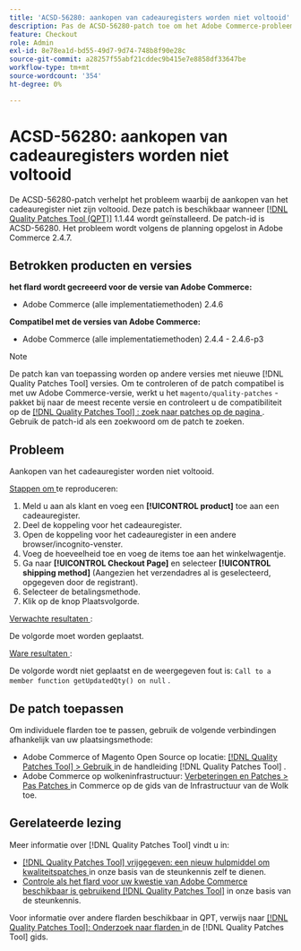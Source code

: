 ```yaml
---
title: 'ACSD-56280: aankopen van cadeauregisters worden niet voltooid'
description: Pas de ACSD-56280-patch toe om het Adobe Commerce-probleem op te lossen waarbij de aankopen van het cadeauregister niet zijn voltooid
feature: Checkout
role: Admin
exl-id: 8e78ea1d-bd55-49d7-9d74-748b8f90e28c
source-git-commit: a28257f55abf21cddec9b415e7e8858df33647be
workflow-type: tm+mt
source-wordcount: '354'
ht-degree: 0%

---
```


# ACSD-56280: aankopen van cadeauregisters worden niet voltooid

De ACSD-56280-patch verhelpt het probleem waarbij de aankopen van het cadeauregister niet zijn voltooid. Deze patch is beschikbaar wanneer [[!DNL Quality Patches Tool (QPT)]](/help/announcements/adobe-commerce-announcements/magento-quality-patches-released-new-tool-to-self-serve-quality-patches.md) 1.1.44 wordt geïnstalleerd. De patch-id is ACSD-56280. Het probleem wordt volgens de planning opgelost in Adobe Commerce 2.4.7.

## Betrokken producten en versies

**het flard wordt gecreeerd voor de versie van Adobe Commerce:**

* Adobe Commerce (alle implementatiemethoden) 2.4.6

**Compatibel met de versies van Adobe Commerce:**

* Adobe Commerce (alle implementatiemethoden) 2.4.4 - 2.4.6-p3

>[!NOTE]
>
>De patch kan van toepassing worden op andere versies met nieuwe [!DNL Quality Patches Tool] versies. Om te controleren of de patch compatibel is met uw Adobe Commerce-versie, werkt u het `magento/quality-patches` -pakket bij naar de meest recente versie en controleert u de compatibiliteit op de [[!DNL Quality Patches Tool] : zoek naar patches op de pagina ](https://experienceleague.adobe.com/tools/commerce-quality-patches/index.html) . Gebruik de patch-id als een zoekwoord om de patch te zoeken.

## Probleem

Aankopen van het cadeauregister worden niet voltooid.

<u> Stappen om </u> te reproduceren:

1. Meld u aan als klant en voeg een **[!UICONTROL product]** toe aan een cadeauregister.
1. Deel de koppeling voor het cadeauregister.
1. Open de koppeling voor het cadeauregister in een andere browser/incognito-venster.
1. Voeg de hoeveelheid toe en voeg de items toe aan het winkelwagentje.
1. Ga naar **[!UICONTROL Checkout Page]** en selecteer **[!UICONTROL shipping method]** (Aangezien het verzendadres al is geselecteerd, opgegeven door de registrant).
1. Selecteer de betalingsmethode.
1. Klik op de knop Plaatsvolgorde.

<u> Verwachte resultaten </u>:

De volgorde moet worden geplaatst.

<u> Ware resultaten </u>:

De volgorde wordt niet geplaatst en de weergegeven fout is: `Call to a member function getUpdatedQty() on null` .

## De patch toepassen

Om individuele flarden toe te passen, gebruik de volgende verbindingen afhankelijk van uw plaatsingsmethode:

* Adobe Commerce of Magento Open Source op locatie: [[!DNL Quality Patches Tool]  > Gebruik ](https://experienceleague.adobe.com/docs/commerce-operations/tools/quality-patches-tool/usage.html) in de handleiding [!DNL Quality Patches Tool] .
* Adobe Commerce op wolkeninfrastructuur: [ Verbeteringen en Patches > Pas Patches ](https://experienceleague.adobe.com/docs/commerce-cloud-service/user-guide/develop/upgrade/apply-patches.html) in Commerce op de gids van de Infrastructuur van de Wolk toe.

## Gerelateerde lezing

Meer informatie over [!DNL Quality Patches Tool] vindt u in:

* [[!DNL Quality Patches Tool]  vrijgegeven: een nieuw hulpmiddel om kwaliteitspatches ](/help/announcements/adobe-commerce-announcements/magento-quality-patches-released-new-tool-to-self-serve-quality-patches.md) in onze basis van de steunkennis zelf te dienen.
* [ Controle als het flard voor uw kwestie van Adobe Commerce beschikbaar is gebruikend  [!DNL Quality Patches Tool]](/help/support-tools/patches-available-in-qpt-tool/check-patch-for-magento-issue-with-magento-quality-patches.md) in onze basis van de steunkennis.

Voor informatie over andere flarden beschikbaar in QPT, verwijs naar [[!DNL Quality Patches Tool]: Onderzoek naar flarden ](https://experienceleague.adobe.com/tools/commerce-quality-patches/index.html) in de [!DNL Quality Patches Tool] gids.
